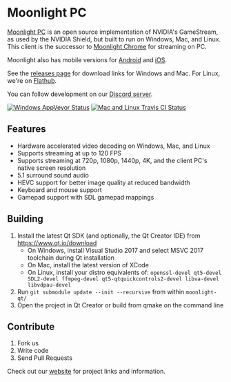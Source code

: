 # Moonlight PC

[Moonlight PC](http://moonlight-stream.com) is an open source implementation of NVIDIA's GameStream, as used by the NVIDIA Shield, but built to run on Windows, Mac, and Linux. This client is the successor to [Moonlight Chrome](https://github.com/moonlight-stream/moonlight-chrome) for streaming on PC.

Moonlight also has mobile versions for [Android](https://github.com/moonlight-stream/moonlight-android) and  [iOS](https://github.com/moonlight-stream/moonlight-ios).

See the [releases page](https://github.com/moonlight-stream/moonlight-qt/releases) for download links for Windows and Mac. For Linux, we're on [Flathub](https://flathub.org/apps/details/com.moonlight_stream.Moonlight).

You can follow development on our [Discord server](https://discord.gg/6ERtzFY).

 [![Windows AppVeyor Status](https://ci.appveyor.com/api/projects/status/glj5cxqwy2w3bglv/branch/master?svg=true)](https://ci.appveyor.com/project/cgutman/moonlight-qt/branch/master)
 [![Mac and Linux Travis CI Status](https://travis-ci.org/moonlight-stream/moonlight-qt.svg?branch=master)](https://travis-ci.org/moonlight-stream/moonlight-qt)

## Features
 - Hardware accelerated video decoding on Windows, Mac, and Linux
 - Supports streaming at up to 120 FPS
 - Supports streaming at 720p, 1080p, 1440p, 4K, and the client PC's native screen resolution
 - 5.1 surround sound audio
 - HEVC support for better image quality at reduced bandwidth
 - Keyboard and mouse support
 - Gamepad support with SDL gamepad mappings

## Building
1. Install the latest Qt SDK (and optionally, the Qt Creator IDE) from https://www.qt.io/download
    - On Windows, install Visual Studio 2017 and select MSVC 2017 toolchain during Qt installation
    - On Mac, install the latest version of XCode
    - On Linux, install your distro equivalents of: `openssl-devel qt5-devel SDL2-devel ffmpeg-devel qt5-qtquickcontrols2-devel libva-devel libvdpau-devel`
2. Run `git submodule update --init --recursive` from within `moonlight-qt/`
3. Open the project in Qt Creator or build from qmake on the command line

## Contribute
1. Fork us
2. Write code
3. Send Pull Requests

Check out our [website](http://moonlight-stream.com) for project links and information.
